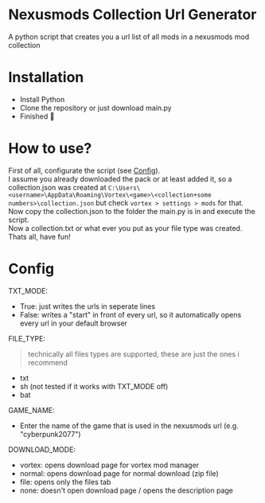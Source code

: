 # Nexusmods Collection Url Generator
A python script that creates you a url list of all mods in a nexusmods mod collection

# Installation
- Install Python
- Clone the repository or just download main.py
- Finished 🥳

# How to use?
First of all, configurate the script (see [Config](https://github.com/benno0dev/Nexusmods-Collection-UrlGen/#Config)).\
I assume you already downloaded the pack or at least added it, so a collection.json was created at ```C:\Users\<username>\AppData\Roaming\Vortex\<game>\<collection+some numbers>\collection.json``` but check ```vortex > settings > mods``` for that.\
Now copy the collection.json to the folder the main.py is in and execute the script.\
Now a collection.txt or what ever you put as your file type was created.\
Thats all, have fun!

# Config
TXT_MODE:
- True: just writes the urls in seperate lines
- False: writes a "start" in front of every url, so it automatically opens every url in your default browser

FILE_TYPE:
> technically all files types are supported, these are just the ones i recommend
  - txt
  - sh (not tested if it works with TXT_MODE off)
  - bat

GAME_NAME:
- Enter the name of the game that is used in the nexusmods url (e.g. "cyberpunk2077")

DOWNLOAD_MODE:
- vortex: opens download page for vortex mod manager
- normal: opens download page for normal download (zip file)
- file: opens only the files tab
- none: doesn't open download page / opens the description page
